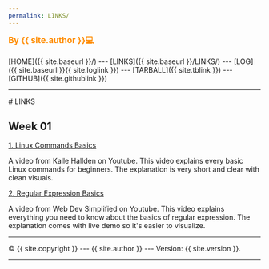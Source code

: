 ```yaml
---
permalink: LINKS/
---
```

<span style="color:DarkOrange; font-weight:bold; font-size:larger;">By {{ site.author }}💻</span>
<br><br>
[HOME]({{ site.baseurl }}/) ---
[LINKS]({{ site.baseurl }}/LINKS/) ---
[LOG]({{ site.baseurl }}{{ site.loglink }}) ---
 [TARBALL]({{ site.tblink }}) ---
[GITHUB]({{ site.githublink }})
<br>
<hr>
# LINKS

## Week 01
[1. Linux Commands Basics](https://youtu.be/J2zquYPJbWY)

A video from Kalle Hallden on Youtube. This video explains every basic Linux commands for beginners. The explanation is very short and clear with clean visuals.

[2. Regular Expression Basics](https://youtu.be/rhzKDrUiJVk)

A video from Web Dev Simplified on Youtube. This video explains everything you need to know about the basics of regular expression. The explanation comes with live demo so it's easier to visualize. 
<br>
<hr>
&copy; {{ site.copyright }} --- {{ site.author }} --- Version: {{ site.version }}.
<hr>
<br>
